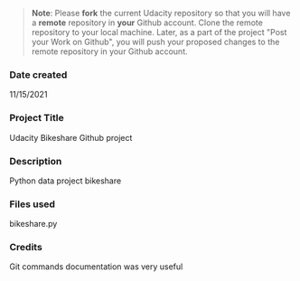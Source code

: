 >**Note**: Please **fork** the current Udacity repository so that you will have a **remote** repository in **your** Github account. Clone the remote repository to your local machine. Later, as a part of the project "Post your Work on Github", you will push your proposed changes to the remote repository in your Github account.

### Date created
11/15/2021

### Project Title
Udacity Bikeshare Github project

### Description
Python data project bikeshare

### Files used
bikeshare.py

### Credits
Git commands documentation was very useful

